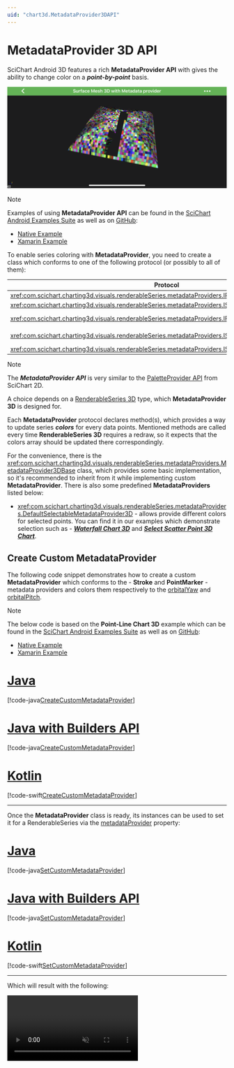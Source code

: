 ```yaml
---
uid: "chart3d.MetadataProvider3DAPI"
---
```


# MetadataProvider 3D API
SciChart Android 3D features a rich **MetadataProvider API** with gives the ability to change color on a ***point-by-point*** basis.

![MetadataProvider API](images/surface-mesh-3d-with-metadata-provider.png)

> [!NOTE]
> Examples of using **MetadataProvider API** can be found in the [SciChart Android Examples Suite](https://www.scichart.com/examples/android-chart/) as well as on [GitHub](https://github.com/ABTSoftware/SciChart.Android.Examples):
> - [Native Example](https://www.scichart.com/example/android-3d-chart-example-surface-mesh-palette-provider/)
> - [Xamarin Example](https://www.scichart.com/example/xamarin-3d-chart-example-surface-mesh-palette-provider/)

To enable series coloring with **MetadataProvider**, you need to create a class which conforms to one of the following protocol (or possibly to all of them):

| **Protocol**                        | **Descriptions**                                                                          |
| ----------------------------------- | ----------------------------------------------------------------------------------------- | 
| <xref:com.scichart.charting3d.visuals.renderableSeries.metadataProviders.IPointMetadataProvider3D>       | allows changing the **fill** for **[PointMarkers 3D](xref:chart3d.PointMarker3DAPI)**.          |
| <xref:com.scichart.charting3d.visuals.renderableSeries.metadataProviders.IStrokeMetadataProvider3D>       | allows painting parts of the **series' stroke**;                                          |
| <xref:com.scichart.charting3d.visuals.renderableSeries.metadataProviders.IFillMetadataProvider3D>         | allows changing the **fill** color for <xref:com.scichart.charting3d.visuals.renderableSeries.IRenderableSeries3D>.                          |
| <xref:com.scichart.charting3d.visuals.renderableSeries.metadataProviders.ISurfaceMeshMetadataProvider3D> | allows overriding a specific cell or cells in the for <xref:com.scichart.charting3d.visuals.renderableSeries.surfaceMesh.SurfaceMeshRenderableSeries3D>. |
| <xref:com.scichart.charting3d.visuals.renderableSeries.metadataProviders.ISelectableMetadataProvider3D>  | allows provide different colors for selected points.                                      |

> [!NOTE]
> The ***MetadataProvider API*** is very similar to the [PaletteProvider API](xref:chart2d.PaletteProviderAPI) from SciChart 2D.

A choice depends on a [RenderableSeries 3D](xref:chart3d.3DChartTypes) type, which **MetadataProvider 3D** is designed for.

Each **MetadataProvider** protocol declares method(s), which provides a way to update series ***colors*** for every data points. 
Mentioned methods are called every time **RenderableSeries 3D** requires a redraw, so it expects that the colors array should be updated there correspondingly.

For the convenience, there is the <xref:com.scichart.charting3d.visuals.renderableSeries.metadataProviders.MetadataProvider3DBase> class, which provides some basic implementation, so it's recommended to inherit from it while implementing custom **MetadataProvider**. There is also some predefined **MetadataProviders** listed below:
- <xref:com.scichart.charting3d.visuals.renderableSeries.metadataProviders.DefaultSelectableMetadataProvider3D> - allows provide different colors for selected points. You can find it in our examples which demonstrate selection such as - [***Waterfall Chart 3D***](https://www.scichart.com/example/android-3d-chart-example-simple-waterfall/) and [***Select Scatter Point 3D Chart***](https://www.scichart.com/example/android-3d-chart-example-select-scatter-point/).

## Create Custom MetadataProvider
The following code snippet demonstrates how to create a custom **MetadataProvider** which conforms to the - **Stroke** and **PointMarker** - metadata providers and colors them respectively to the [orbitalYaw](xref:com.scichart.charting3d.visuals.camera.ICameraController.setOrbitalYaw(float)) and [orbitalPitch](xref:com.scichart.charting3d.visuals.camera.ICameraController.setOrbitalPitch(float)).

> [!NOTE]
> The below code is based on the **Point-Line Chart 3D** example which can be found in the [SciChart Android Examples Suite](https://www.scichart.com/examples/android-chart/) as well as on [GitHub](https://github.com/ABTSoftware/SciChart.Android.Examples):
> - [Native Example](https://www.scichart.com/example/android-3d-chart-example-simple-point-lines/)
> - [Xamarin Example](https://www.scichart.com/example/xamarin-3d-chart-example-simple-point-lines/)

# [Java](#tab/java)
[!code-java[CreateCustomMetadataProvider](../../../samples/sandbox/app/src/main/java/com/scichart/docsandbox/examples/java/series3d/MetadataProvider3DAPI.java#CreateCustomMetadataProvider)]
# [Java with Builders API](#tab/javaBuilder)
[!code-java[CreateCustomMetadataProvider](../../../samples/sandbox/app/src/main/java/com/scichart/docsandbox/examples/javaBuilder/series3d/MetadataProvider3DAPI.java#CreateCustomMetadataProvider)]
# [Kotlin](#tab/kotlin)
[!code-swift[CreateCustomMetadataProvider](../../../samples/sandbox/app/src/main/java/com/scichart/docsandbox/examples/kotlin/series3d/MetadataProvider3DAPI.kt#CreateCustomMetadataProvider)]
***

Once the **MetadataProvider** class is ready, its instances can be used to set it for a RenderableSeries via the [metadataProvider](xref:com.scichart.charting3d.visuals.renderableSeries.IRenderableSeries3D.setMetadataProvider(com.scichart.charting3d.visuals.renderableSeries.metadataProviders.IMetadataProvider3D)) property:

# [Java](#tab/java)
[!code-java[SetCustomMetadataProvider](../../../samples/sandbox/app/src/main/java/com/scichart/docsandbox/examples/java/series3d/MetadataProvider3DAPI.java#SetCustomMetadataProvider)]
# [Java with Builders API](#tab/javaBuilder)
[!code-java[SetCustomMetadataProvider](../../../samples/sandbox/app/src/main/java/com/scichart/docsandbox/examples/javaBuilder/series3d/MetadataProvider3DAPI.java#SetCustomMetadataProvider)]
# [Kotlin](#tab/kotlin)
[!code-swift[SetCustomMetadataProvider](../../../samples/sandbox/app/src/main/java/com/scichart/docsandbox/examples/kotlin/series3d/MetadataProvider3DAPI.kt#SetCustomMetadataProvider)]
***

Which will result with the following:

<video autoplay loop muted playsinline src="images/metadata-provider-thresholds.mp4"></video>